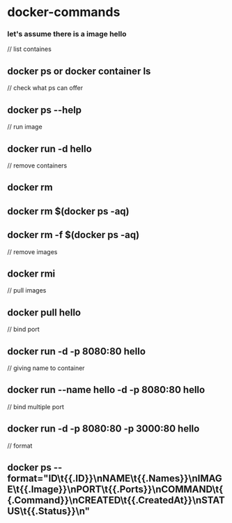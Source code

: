 # docker-commands
### let's assume there is a image hello

// list containes
## docker ps  or docker container ls

// check what ps can offer
## docker ps  --help 

// run image
## docker run -d hello      

// remove containers
## docker rm        
## docker rm $(docker ps -aq)      
## docker rm -f $(docker ps -aq)      

// remove images
## docker rmi       

// pull images 
## docker pull hello
  
// bind port 
## docker run -d -p 8080:80 hello
// giving name to container
## docker run --name hello -d -p 8080:80 hello

// bind multiple port 
## docker run -d -p 8080:80 -p 3000:80 hello

// format 
## docker ps --format="ID\t{{.ID}}\nNAME\t{{.Names}}\nIMAGE\t{{.Image}}\nPORT\t{{.Ports}}\nCOMMAND\t{{.Command}}\nCREATED\t{{.CreatedAt}}\nSTATUS\t{{.Status}}\n"
